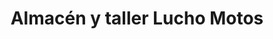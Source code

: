 ---
title: "Almacén y taller Lucho Motos"
url: /puerto-gaitan/almacen-y-taller-lucho-motos/
shop: Motorrad
---